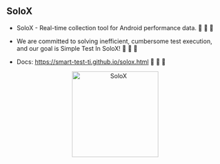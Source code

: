 ## SoloX 

- SoloX - Real-time collection tool for Android performance data. 🧙 🧙 🧙

- We are committed to solving inefficient, cumbersome test execution, and our goal is Simple Test In SoloX! 👋 👋 👋

- Docs: https://smart-test-ti.github.io/solox.html 🍿 🍿 🍿

<p align="center">
<a href="#">
<img src="https://cdn.nlark.com/yuque/0/2022/png/153412/1643364757640-b4529458-ec8d-42cc-a2d8-c0ce60fdf50f.png" alt="SoloX" width="200">
</a>
<br>
<br>
</p>

<!--

**Here are some ideas to get you started:**

🙋‍♀️ A short introduction - what is your organization all about?
🌈 Contribution guidelines - how can the community get involved?
👩‍💻 Useful resources - where can the community find your docs? Is there anything else the community should know?
🍿 Fun facts - what does your team eat for breakfast?
🧙 Remember, you can do mighty things with the power of [Markdown](https://docs.github.com/github/writing-on-github/getting-started-with-writing-and-formatting-on-github/basic-writing-and-formatting-syntax)
-->

